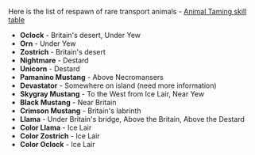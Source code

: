 Here is the list of respawn of rare transport animals - <a href="http://oldp.net/?page=lib&id=28&show_id=55">Animal Taming skill table</a>

<ul>
  <li><strong>Oclock</strong> - Britain's desert, Under Yew</li>
  <li><strong>Orn</strong> - Under Yew</li>
  <li><strong>Zostrich</strong> - Britain's desert</li>
  <li><strong>Nightmare</strong> - Destard</li>
  <li><strong>Unicorn</strong> - Destard</li>
  <li><strong>Pamanino Mustang</strong> - Above Necromansers</li>
  <li><strong>Devastator</strong> - Somewhere on island (need more information)</li>
  <li><strong>Skygray Mustang</strong> - To the West from Ice Lair, Near Yew</li>
  <li><strong>Black Mustang</strong> - Near Britain</li>
  <li><strong>Crimson Mustang</strong> - Britain's labrinth</li>
  <li><strong>Llama</strong> - Under Britain's bridge, Above the Britain, Above the Destard</li>
  <li><strong>Color Llama</strong> - Ice Lair</li>
  <li><strong>Color Zostrich</strong> - Ice Lair</li>
  <li><strong>Color Oclock</strong> - Ice Lair</li>
</ul>
